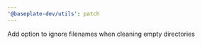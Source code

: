 ```yaml
---
'@baseplate-dev/utils': patch
---
```


Add option to ignore filenames when cleaning empty directories
